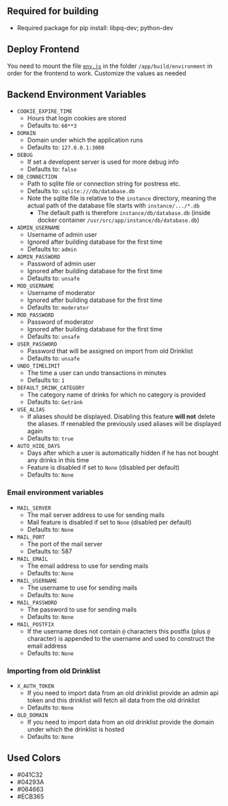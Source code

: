 ## Required for building
* Required package for pip install: libpq-dev; python-dev

## Deploy Frontend
You need to mount the file   [`env.js`](frontend/public/environment/env.js) in the folder `/app/build/environment` in order for the frontend to work. Customize the values as needed

## Backend Environment Variables
* `COOKIE_EXPIRE_TIME`
  * Hours that login cookies are stored
  * Defaults to: `60**3`
* `DOMAIN`
  * Domain under which the application runs
  * Defaults to: `127.0.0.1:3000`
* `DEBUG`
  * If set a developent server is used for more debug info
  * Defaults to: `false`
* `DB_CONNECTION`
  * Path to sqlite file or connection string for postress etc.
  * Defaults to: `sqlite:///db/database.db`
  * Note the sqlite file is relative to the `instance` directory, meaning the actual path of the database file starts with `instance/.../*.db`
    * The default path is therefore `instance/db/database.db` (inside docker container `/usr/src/app/instance/db/database.db`)
* `ADMIN_USERNAME`
  * Username of admin user
  * Ignored after building database for the first time
  * Defaults to: `admin`
* `ADMIN_PASSWORD`
  * Password of admin user
  * Ignored after building database for the first time
  * Defaults to: `unsafe`
* `MOD_USERNAME`
  * Username of moderator
  * Ignored after building database for the first time
  * Defaults to: `moderator`
* `MOD_PASSWORD`
  * Password of moderator
  * Ignored after building database for the first time
  * Defaults to: `unsafe`
* `USER_PASSWORD`
  * Password that will be assigned on import from old Drinklist
  * Defaults to: `unsafe`
* `UNDO_TIMELIMIT`
  * The time a user can undo transactions in minutes
  * Defaults to: `1`
* `DEFAULT_DRINK_CATEGORY`
  * The category name of drinks for which no category is provided
  * Defaults to: `Getränk`
* `USE_ALIAS`
  * If aliases should be displayed. Disabling this feature **will not** delete the aliases. If reenabled the previously used aliases will be displayed again
  * Defaults to: `true`
* `AUTO_HIDE_DAYS`
  * Days after which a user is automatically hidden if he has not bought any drinks in this time
  * Feature is disabled if set to `None` (disabled per default)
  * Defaults to: `None`
  
### Email environment variables
* `MAIL_SERVER`
  * The mail server address to use for sending mails
  * Mail feature is disabled if set to `None` (disabled per default)
  * Defaults to: `None`
* `MAIL_PORT`
  * The port of the mail server
  * Defaults to: 587
* `MAIL_EMAIL`
  * The email address to use for sending mails
  * Defaults to: `None`
* `MAIL_USERNAME`
  * The username to use for sending mails
  * Defaults to: `None`
* `MAIL_PASSWORD`
  * The password to use for sending mails
  * Defaults to: `None`
* `MAIL_POSTFIX`
  * If the username does not contain `@` characters this postfix (plus `@` character) is appended to the username and used to construct the email address
  * Defaults to: `None`

### Importing from old Drinklist
* `X_AUTH_TOKEN`
  * If you need to import data from an old drinklist provide an admin api token and this drinklist will fetch all data from the old drinklist
  * Defaults to: `None`
* `OLD_DOMAIN`
  * If you need to import data from an old drinklist provide the domain under which the drinklist is hosted
  * Defaults to: `None`

## Used Colors
* #041C32
* #04293A
* #064663
* #ECB365
